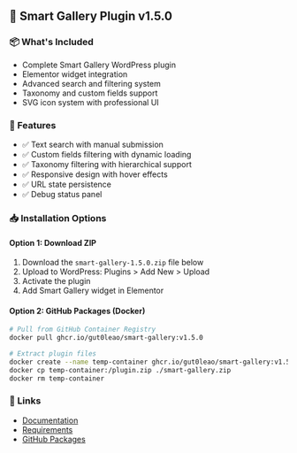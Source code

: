 ## 🚀 Smart Gallery Plugin v1.5.0

### 📦 What's Included
- Complete Smart Gallery WordPress plugin
- Elementor widget integration  
- Advanced search and filtering system
- Taxonomy and custom fields support
- SVG icon system with professional UI

### 🎯 Features
- ✅ Text search with manual submission
- ✅ Custom fields filtering with dynamic loading
- ✅ Taxonomy filtering with hierarchical support
- ✅ Responsive design with hover effects
- ✅ URL state persistence
- ✅ Debug status panel

### 📥 Installation Options

#### Option 1: Download ZIP
1. Download the `smart-gallery-1.5.0.zip` file below
2. Upload to WordPress: Plugins > Add New > Upload
3. Activate the plugin
4. Add Smart Gallery widget in Elementor

#### Option 2: GitHub Packages (Docker)
```bash
# Pull from GitHub Container Registry
docker pull ghcr.io/gut0leao/smart-gallery:v1.5.0

# Extract plugin files
docker create --name temp-container ghcr.io/gut0leao/smart-gallery:v1.5.0
docker cp temp-container:/plugin.zip ./smart-gallery.zip
docker rm temp-container
```

### 🔗 Links
- [Documentation](https://github.com/gut0leao/smart-gallery/blob/main/README.md)
- [Requirements](https://github.com/gut0leao/smart-gallery/blob/main/docs/requirements.md)
- [GitHub Packages](https://github.com/gut0leao/smart-gallery/pkgs/container/smart-gallery)
